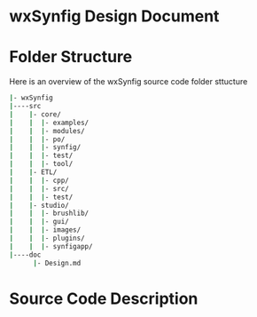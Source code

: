 wxSynfig Design Document
=============================


# Folder Structure
Here is an overview of the wxSynfig source code folder sttucture
```bash
|- wxSynfig
|----src
|    |- core/
|    |  |- examples/
|    |  |- modules/
|    |  |- po/
|    |  |- synfig/
|    |  |- test/
|    |  |- tool/
|    |- ETL/
|    |  |- cpp/
|    |  |- src/
|    |  |- test/
|    |- studio/
|    |  |- brushlib/
|    |  |- gui/
|    |  |- images/
|    |  |- plugins/
|    |  |- synfigapp/
|----doc
      |- Design.md
```
# Source Code Description
